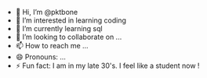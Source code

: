- 👋 Hi, I’m @pktbone
- 👀 I’m interested in learning coding
- 🌱 I’m currently learning sql 
- 💞️ I’m looking to collaborate on ...
- 📫 How to reach me ...
- 😄 Pronouns: ...
- ⚡ Fun fact: I am in my late 30's. I feel like a student now ! 

<!---
pktbone/pktbone is a ✨ special ✨ repository because its `README.md` (this file) appears on your GitHub profile.
You can click the Preview link to take a look at your changes.
--->
